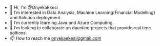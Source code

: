 - 👋 Hi, I’m @OnyekaEkesi
- 👀 I’m interested in Data Analysis, Machine Learning(Financial Modelling) and Solution deployment.
- 🌱 I’m currently learning Java and Azure Computing.
- 💞️ I’m looking to collaborate on daunting projects that provide real time soltions.
- 📫 How to reach me onyekaekesi@gmail.com

<!---
OnyekaEkesi/OnyekaEkesi is a ✨ special ✨ repository because its `README.md` (this file) appears on your GitHub profile.
You can click the Preview link to take a look at your changes.
--->
